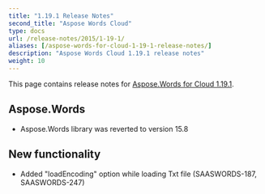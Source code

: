 ```yaml
---
title: "1.19.1 Release Notes"
second_title: "Aspose Words Cloud"
type: docs
url: /release-notes/2015/1-19-1/
aliases: [/aspose-words-for-cloud-1-19-1-release-notes/]
description: "Aspose Words Cloud 1.19.1 release notes"
weight: 10
---
```


This page contains release notes for [Aspose.Words for Cloud 1.19.1](http://www.aspose.com/downloads/words/cloud/new-releases/aspose.words-for-cloud-1.19.1/).

## Aspose.Words

- Aspose.Words library was reverted to version 15.8 

## New functionality

- Added "loadEncoding" option while loading Txt file (SAASWORDS-187, SAASWORDS-247)
